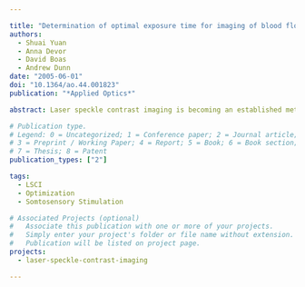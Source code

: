 ```yaml
---

title: "Determination of optimal exposure time for imaging of blood flow changes with laser speckle contrast imaging"
authors:
  - Shuai Yuan
  - Anna Devor
  - David Boas
  - Andrew Dunn
date: "2005-06-01"
doi: "10.1364/ao.44.001823"
publication: "*Applied Optics*"

abstract: Laser speckle contrast imaging is becoming an established method for full-field imaging of cerebral blood flow dynamics in animal models. The sensitivity and noise in the measurement of blood flow changes depend on the camera exposure time. The relation among sensitivity, noise, and camera exposure time was investigated experimentally by imaging the speckle contrast changes in the brain after electrical forepaw stimulation in rats. The sensitivity to relative changes in speckle contrast was found to increase at longer exposure times and to reach a plateau for exposure times greater than approximately 2 ms. However, the speckle contrast noise also increases with exposure time and thus the contrast-to-noise ratio was found to peak at an exposure time of approximately 5 ms. Our results suggests that ~5 ms is an optimal exposure time for imaging of stimulus-induced changes in cerebral blood flow in rodents.

# Publication type.
# Legend: 0 = Uncategorized; 1 = Conference paper; 2 = Journal article;
# 3 = Preprint / Working Paper; 4 = Report; 5 = Book; 6 = Book section;
# 7 = Thesis; 8 = Patent
publication_types: ["2"]

tags:
  - LSCI
  - Optimization
  - Somtosensory Stimulation

# Associated Projects (optional)
#   Associate this publication with one or more of your projects.
#   Simply enter your project's folder or file name without extension.
#   Publication will be listed on project page.
projects:
  - laser-speckle-contrast-imaging

---
```

